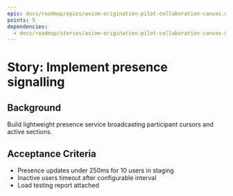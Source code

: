 ```yaml
---
epic: docs/roadmap/epics/axiom-origination-pilot-collaboration-canvas.md
points: 5
dependencies:
  - docs/roadmap/stories/axiom-origination-pilot-collaboration-canvas-02-data-model.md
---
```

# Story: Implement presence signalling

## Background
Build lightweight presence service broadcasting participant cursors and active sections.

## Acceptance Criteria
- Presence updates under 250ms for 10 users in staging
- Inactive users timeout after configurable interval
- Load testing report attached

